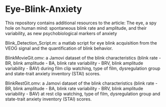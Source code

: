 # Eye-Blink-Anxiety
This repository contains additional resources to the article: The eye, a spy hole on human mind: spontaneous blink rate and amplitude, and their variability, as new psychobiological markers of anxiety

Blink_Detection_Script.m: a matlab script for eye blink acquisition from the VEOG signal and the quantification of blink behavior. 

BlinkMovieGit.omv: a Jamovi dataset of the blink characteristics (blink rate - BR, blink amplitude - BA, blink rate variability - BRV, blink amplitude variability - BAV) during film clip watching, type of film, dysregulation group and state-trait anxiety inventory (STAI) scores.

BlinkRestGit.omv: a Jamovi dataset of the blink characteristics (blink rate - BR, blink amplitude - BA, blink rate variability - BRV, blink amplitude variability - BAV) at rest clip watching, type of film, dysregulation group and state-trait anxiety inventory (STAI) scores.


